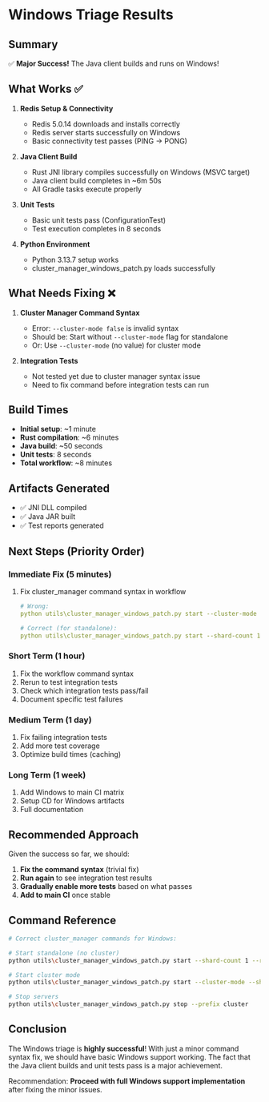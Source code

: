 # Windows Triage Results

## Summary
✅ **Major Success!** The Java client builds and runs on Windows!

## What Works ✅

1. **Redis Setup & Connectivity**
   - Redis 5.0.14 downloads and installs correctly
   - Redis server starts successfully on Windows
   - Basic connectivity test passes (PING -> PONG)

2. **Java Client Build**
   - Rust JNI library compiles successfully on Windows (MSVC target)
   - Java client build completes in ~6m 50s
   - All Gradle tasks execute properly

3. **Unit Tests**
   - Basic unit tests pass (ConfigurationTest)
   - Test execution completes in 8 seconds

4. **Python Environment**
   - Python 3.13.7 setup works
   - cluster_manager_windows_patch.py loads successfully

## What Needs Fixing ❌

1. **Cluster Manager Command Syntax**
   - Error: `--cluster-mode false` is invalid syntax
   - Should be: Start without `--cluster-mode` flag for standalone
   - Or: Use `--cluster-mode` (no value) for cluster mode

2. **Integration Tests**
   - Not tested yet due to cluster manager syntax issue
   - Need to fix command before integration tests can run

## Build Times

- **Initial setup**: ~1 minute
- **Rust compilation**: ~6 minutes
- **Java build**: ~50 seconds
- **Unit tests**: 8 seconds
- **Total workflow**: ~8 minutes

## Artifacts Generated

- ✅ JNI DLL compiled
- ✅ Java JAR built
- ✅ Test reports generated

## Next Steps (Priority Order)

### Immediate Fix (5 minutes)
1. Fix cluster_manager command syntax in workflow
   ```yaml
   # Wrong:
   python utils\cluster_manager_windows_patch.py start --cluster-mode false

   # Correct (for standalone):
   python utils\cluster_manager_windows_patch.py start --shard-count 1 --replica-count 0
   ```

### Short Term (1 hour)
1. Fix the workflow command syntax
2. Rerun to test integration tests
3. Check which integration tests pass/fail
4. Document specific test failures

### Medium Term (1 day)
1. Fix failing integration tests
2. Add more test coverage
3. Optimize build times (caching)

### Long Term (1 week)
1. Add Windows to main CI matrix
2. Setup CD for Windows artifacts
3. Full documentation

## Recommended Approach

Given the success so far, we should:
1. **Fix the command syntax** (trivial fix)
2. **Run again** to see integration test results
3. **Gradually enable more tests** based on what passes
4. **Add to main CI** once stable

## Command Reference

```bash
# Correct cluster_manager commands for Windows:

# Start standalone (no cluster)
python utils\cluster_manager_windows_patch.py start --shard-count 1 --replica-count 0

# Start cluster mode
python utils\cluster_manager_windows_patch.py start --cluster-mode --shard-count 3 --replica-count 1

# Stop servers
python utils\cluster_manager_windows_patch.py stop --prefix cluster
```

## Conclusion

The Windows triage is **highly successful**! With just a minor command syntax fix, we should have basic Windows support working. The fact that the Java client builds and unit tests pass is a major achievement.

Recommendation: **Proceed with full Windows support implementation** after fixing the minor issues.